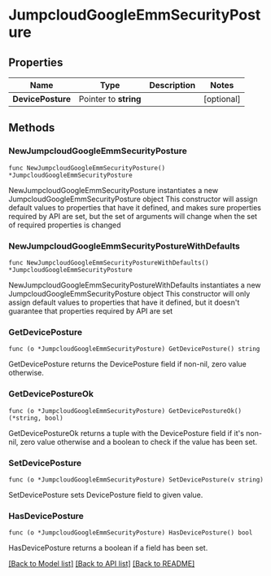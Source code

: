 # JumpcloudGoogleEmmSecurityPosture

## Properties

Name | Type | Description | Notes
------------ | ------------- | ------------- | -------------
**DevicePosture** | Pointer to **string** |  | [optional] 

## Methods

### NewJumpcloudGoogleEmmSecurityPosture

`func NewJumpcloudGoogleEmmSecurityPosture() *JumpcloudGoogleEmmSecurityPosture`

NewJumpcloudGoogleEmmSecurityPosture instantiates a new JumpcloudGoogleEmmSecurityPosture object
This constructor will assign default values to properties that have it defined,
and makes sure properties required by API are set, but the set of arguments
will change when the set of required properties is changed

### NewJumpcloudGoogleEmmSecurityPostureWithDefaults

`func NewJumpcloudGoogleEmmSecurityPostureWithDefaults() *JumpcloudGoogleEmmSecurityPosture`

NewJumpcloudGoogleEmmSecurityPostureWithDefaults instantiates a new JumpcloudGoogleEmmSecurityPosture object
This constructor will only assign default values to properties that have it defined,
but it doesn't guarantee that properties required by API are set

### GetDevicePosture

`func (o *JumpcloudGoogleEmmSecurityPosture) GetDevicePosture() string`

GetDevicePosture returns the DevicePosture field if non-nil, zero value otherwise.

### GetDevicePostureOk

`func (o *JumpcloudGoogleEmmSecurityPosture) GetDevicePostureOk() (*string, bool)`

GetDevicePostureOk returns a tuple with the DevicePosture field if it's non-nil, zero value otherwise
and a boolean to check if the value has been set.

### SetDevicePosture

`func (o *JumpcloudGoogleEmmSecurityPosture) SetDevicePosture(v string)`

SetDevicePosture sets DevicePosture field to given value.

### HasDevicePosture

`func (o *JumpcloudGoogleEmmSecurityPosture) HasDevicePosture() bool`

HasDevicePosture returns a boolean if a field has been set.


[[Back to Model list]](../README.md#documentation-for-models) [[Back to API list]](../README.md#documentation-for-api-endpoints) [[Back to README]](../README.md)


